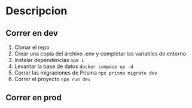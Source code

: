 # Descripcion

## Correr en dev

1. Clonar el repo
2. Crear una copia del archivo .env y completar las variables de entorno
3. Instalar dependencias `npm i`
4. Levantar la base de datos `docker compose up -d`
5. Correr las migraciones de Prisma `npx prisma migrate dev`
6. Correr el proyecto `npm run dev`

## Correr en prod
